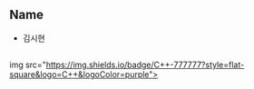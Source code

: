 ## Name
- 김시현
## 
img src="https://img.shields.io/badge/C++-777777?style=flat-square&logo=C++&logoColor=purple">
